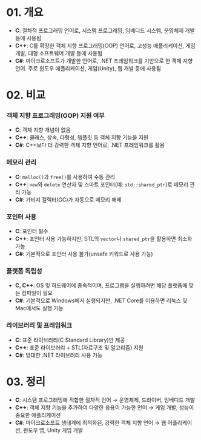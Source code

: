 # 01. 개요

- **C**: 절차적 프로그래밍 언어로, 시스템 프로그래밍, 임베디드 시스템, 운영체제 개발 등에 사용됨
- **C++**: C를 확장한 객체 지향 프로그래밍(OOP) 언어로, 고성능 애플리케이션, 게임 개발, 대형 소프트웨어 개발 등에 사용됨
- **C#**: 마이크로소프트가 개발한 언어로, .NET 프레임워크를 기반으로 한 객체 지향 언어. 주로 윈도우 애플리케이션, 게임(Unity), 웹 개발 등에 사용됨

# 02. 비교

### 객체 지향 프로그래밍(OOP) 지원 여부

- **C**: 객체 지향 개념이 없음
- **C++**: 클래스, 상속, 다형성, 템플릿 등 객체 지향 기능을 지원
- **C#**: C++보다 더 강력한 객체 지향 언어로, .NET 프레임워크를 활용

### **메모리 관리**

- **C**: `malloc()`과 `free()`를 사용하여 수동 관리
- **C++**: `new`와 `delete` 연산자 및 스마트 포인터(예: `std::shared_ptr`)로 메모리 관리 가능
- **C#**: 가비지 컬렉터(GC)가 자동으로 메모리 해제

### **포인터 사용**

- **C**: 포인터 필수
- **C++**: 포인터 사용 가능하지만, STL의 `vector`나 `shared_ptr`을 활용하면 최소화 가능
- **C#**: 기본적으로 포인터 사용 불가(unsafe 키워드로 사용 가능)

### **플랫폼 독립성**

- **C, C++**: OS 및 하드웨어에 종속적이며, 프로그램을 실행하려면 해당 플랫폼에 맞는 컴파일이 필요
- **C#**: 기본적으로 Windows에서 실행되지만, .NET Core를 이용하면 리눅스 및 Mac에서도 실행 가능

### **라이브러리 및 프레임워크**

- **C**: 표준 라이브러리(C Standard Library)만 제공
- **C++**: 표준 라이브러리 + STL(자료구조 및 알고리즘) 지원
- **C#**: 방대한 .NET 라이브러리 사용 가능

# 03. 정리

- **C**: 시스템 프로그래밍에 적합한 절차적 언어 → 운영체제, 드라이버, 임베디드 개발
- **C++**: 객체 지향 기능을 추가하여 다양한 응용이 가능한 언어 → 게임 개발, 성능이 중요한 애플리케이션
- **C#**: 마이크로소프트 생태계에 최적화된, 강력한 객체 지향 언어 → 웹 어플리케이션, 윈도우 앱, Unity 게임 개발
